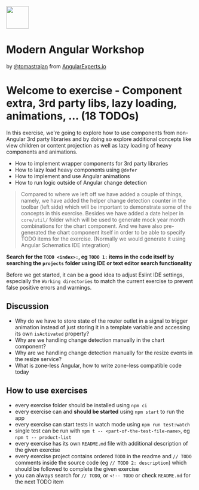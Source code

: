 <img height="60" src="https://angularexperts.io/assets/images/logo/angular-experts.svg">

# Modern Angular Workshop

by [@tomastrajan](https://twitter.com/tomastrajan) from [AngularExperts.io](https://angularexperts.io)

# Welcome to exercise - Component extra, 3rd party libs, lazy loading, animations, ... (18 TODOs)

In this exercise, we're going to explore how to use components from non-Angular
3rd party libraries and by doing so explore additional concepts like view children
or content projection as well as lazy loading of heavy components and animations.

- How to implement wrapper components for 3rd party libraries
- How to lazy load heavy components using `@defer`
- How to implement and use Angular animations
- How to run logic outside of Angular change detection

> Compared to where we left off we have added a couple of things, namely, we have added the helper change detection
> counter in the toolbar (left side) which will be important to demonstrate some of the concepts in this exercise.
> Besides we have added a date helper in `core/util/` folder which will be used to generate mock year month combinations
> for the chart component. And we have also pre-generated the chart component itself in order to be able
> to specify TODO items for the exercise. (Normally we would generate it using Angular Schematics IDE integration)

**Search for the  `TODO <index>:`, eg `TODO 1:`  items in the code itself by searching the `projects` folder using IDE or text editor search functionality**

Before we get started, it can be a good idea to adjust Eslint IDE settings, especially the `Working directories` to match the current exercise to prevent false positive errors and warnings.

## Discussion

* Why do we have to store state of the router outlet in a signal to trigger animation instead of just storing it in a template variable and accessing its own `isActivated` property?
* Why are we handling change detection manually in the chart component?
* Why are we handling change detection manually for the resize events in the resize service?
* What is zone-less Angular, how to write zone-less compatible code today

## How to use exercises

- every exercise folder should be installed using `npm ci`
- every exercise can and **should be started** using `npm start` to run the app
- every exercise can start tests in watch mode using `npm run test:watch`
- single test can be run with `npm t -- <part-of-the-test-file-name>`, eg `npm t -- product-list`
- every exercise has its own `README.md` file with additional description of the given exercise
- every exercise project contains ordered `TODO` in the readme and `// TODO` comments inside the source code (eg `// TODO 2: description`) which should be followed to complete the given exercise
- you can always search for `// TODO`, or `<!-- TODO` or check `README.md` for the next TODO item

